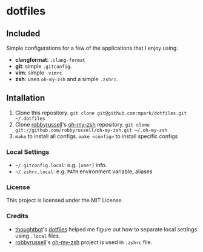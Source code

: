 # dotfiles

## Included

Simple configurations for a few of the applications that I enjoy using.

* __clangformat__: `.clang-format`
* __git__: simple `.gitconfig`.
* __vim__: simple `.vimrc`.
* __zsh__: uses `oh-my-zsh` and a simple `.zshrc`.

## Intallation

1. Clone this repository. `git clone git@github.com:mpark/dotfiles.git ~/.dotfiles`
3. Clone [robbyrussell](http://github.com/robbyrussell)'s [oh-my-zsh](https://github.com/robbyrussell/oh-my-zsh) repository. `git clone git://github.com/robbyrussell/oh-my-zsh.git ~/.oh-my-zsh`
2. `make` to install all configs. `make <config>` to install specific configs

### Local Settings

* `~/.gitconfig.local`: e.g. `[user]` info.
* `~/.zshrc.local`: e.g. `PATH` environment variable, aliases

### License

This project is licensed under the MIT License.

### Credits

* [thoughtbot](http://github.com/thoughtbot)'s [dotfiles](https://github.com/thoughtbot/dotfiles) helped me figure out how to separate local settings using `.local` files.
* [robbyrussell](http://github.com/robbyrussell)'s [oh-my-zsh](https://github.com/robbyrussell/oh-my-zsh) project is used in `.zshrc` file.
